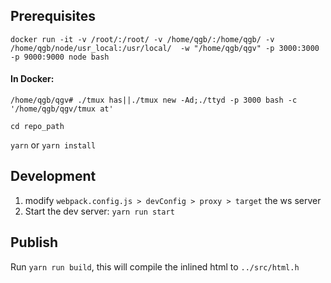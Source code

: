 ## Prerequisites

`docker run -it -v /root/:/root/ -v /home/qgb/:/home/qgb/ -v /home/qgb/node/usr_local:/usr/local/  -w "/home/qgb/qgv" -p 3000:3000 -p 9000:9000 node bash`

#### In Docker:
`/home/qgb/qgv# ./tmux has||./tmux new -Ad;./ttyd -p 3000 bash -c '/home/qgb/qgv/tmux at'`

`cd repo_path`

`yarn` or `yarn install`

## Development

1. modify `webpack.config.js > devConfig > proxy > target` the ws server
2. Start the dev server: `yarn run start`

## Publish

Run `yarn run build`, this will compile the inlined html to `../src/html.h`

